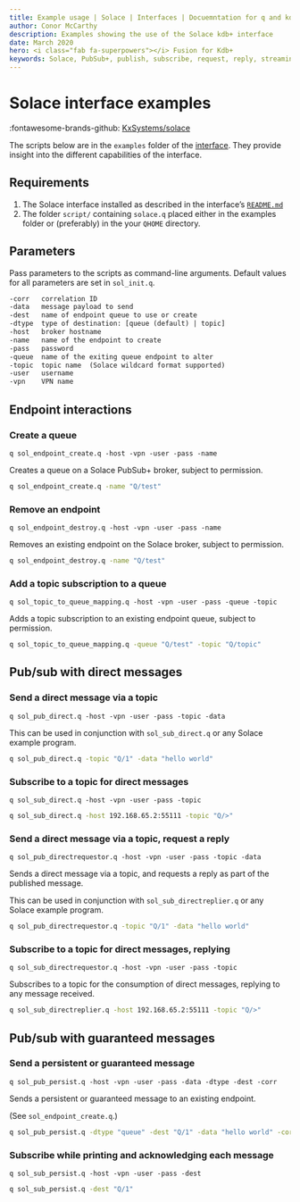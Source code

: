 ```yaml
---
title: Example usage | Solace | Interfaces | Docuemntation for q and kdb+
author: Conor McCarthy
description: Examples showing the use of the Solace kdb+ interface
date: March 2020
hero: <i class="fab fa-superpowers"></i> Fusion for Kdb+
keywords: Solace, PubSub+, publish, subscribe, request, reply, streaming
---
```


# Solace interface examples

:fontawesome-brands-github:
[KxSystems/solace](https://github.com/KxSystems/solace)

The scripts below are in the `examples` folder of the [interface](https://github.com/KxSystems/solace/tree/master/examples). 
They provide insight into the different capabilities of the interface.


## Requirements

1. The Solace interface installed as described in the interface’s [`README.md`](https://github.com/kxsystems/solace/blob/master/README.md)
2. The folder `script/` containing `solace.q` placed either in the examples folder or (preferably) in the your `QHOME` directory.

## Parameters

Pass parameters to the scripts as command-line arguments.
Default values for all parameters are set in `sol_init.q`.

```txt
-corr   correlation ID
-data   message payload to send
-dest   name of endpoint queue to use or create
-dtype  type of destination: [queue (default) | topic]
-host   broker hostname
-name   name of the endpoint to create
-pass   password
-queue  name of the exiting queue endpoint to alter
-topic  topic name  (Solace wildcard format supported)
-user   username
-vpn    VPN name
```


## Endpoint interactions

### Create a queue

`q sol_endpoint_create.q -host -vpn -user -pass -name`

Creates a queue on a Solace PubSub+ broker, subject to permission.

```bash
q sol_endpoint_create.q -name "Q/test"
```


### Remove an endpoint

`q sol_endpoint_destroy.q -host -vpn -user -pass -name`

Removes an existing endpoint on the Solace broker, subject to permission.

```bash
q sol_endpoint_destroy.q -name "Q/test"
```


### Add a topic subscription to a queue

`q sol_topic_to_queue_mapping.q -host -vpn -user -pass -queue -topic`

Adds a topic subscription to an existing endpoint queue, subject to permission.

```bash
q sol_topic_to_queue_mapping.q -queue "Q/test" -topic "Q/topic"
```


## Pub/sub with direct messages


### Send a direct message via a topic

`q sol_pub_direct.q -host -vpn -user -pass -topic -data`

This can be used in conjunction with `sol_sub_direct.q` or any Solace example program.

```bash
q sol_pub_direct.q -topic "Q/1" -data "hello world"
```


### Subscribe to a topic for direct messages

`q sol_sub_direct.q -host -vpn -user -pass -topic`

```bash
q sol_sub_direct.q -host 192.168.65.2:55111 -topic "Q/>"
```


### Send a direct message via a topic, request a reply

`q sol_pub_directrequestor.q -host -vpn -user -pass -topic -data`

Sends a direct message via a topic, and requests a reply as part of the published message.

This can be used in conjunction with `sol_sub_directreplier.q` or any Solace example program.

```bash
q sol_pub_directrequestor.q -topic "Q/1" -data "hello world"
```

### Subscribe to a topic for direct messages, replying

`q sol_sub_directrequestor.q -host -vpn -user -pass -topic`

Subscribes to a topic for the consumption of direct messages, replying to any message received.

```bash
q sol_sub_directreplier.q -host 192.168.65.2:55111 -topic "Q/>"
```


## Pub/sub with guaranteed messages

### Send a persistent or guaranteed message

`q sol_pub_persist.q -host -vpn -user -pass -data -dtype -dest -corr`

Sends a persistent or guaranteed message to an existing endpoint.

(See `sol_endpoint_create.q`.)

```bash
q sol_pub_persist.q -dtype "queue" -dest "Q/1" -data "hello world" -corr 555
```

### Subscribe while printing and acknowledging each message

`q sol_sub_persist.q -host -vpn -user -pass -dest`

```bash
q sol_sub_persist.q -dest "Q/1"
```

